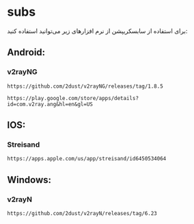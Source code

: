 # subs
برای استفاده از سابسکریپشن از نرم افزارهای زیر می‌توانید استفاده کنید:


## Android:

  ### v2rayNG

    https://github.com/2dust/v2rayNG/releases/tag/1.8.5
    
    https://play.google.com/store/apps/details?id=com.v2ray.ang&hl=en&gl=US

## IOS:

  ### Streisand

    https://apps.apple.com/us/app/streisand/id6450534064

## Windows:

  ### v2rayN

    https://github.com/2dust/v2rayN/releases/tag/6.23
